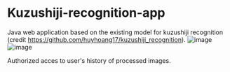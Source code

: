 # Kuzushiji-recognition-app
Java web application based on the existing model for kuzushiji recognition (credit https://github.com/huyhoang17/kuzushiji_recognition). 
![image](https://github.com/blackSswordsman/kuzushiji-recognition-app/assets/115068183/9bdeebde-68f8-4f32-be35-2327fa6225a5)
![image](https://github.com/blackSswordsman/kuzushiji-recognition-app/assets/115068183/7048ca14-6d8e-45f1-a5e0-2013a606e53a)

Authorized acces to user's history of processed images. 
